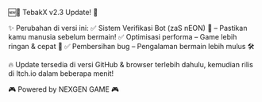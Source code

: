 
🆕🔷 TebakX v2.3 Update! 🔷

✨ Perubahan di versi ini:
✅ Sistem Verifikasi Bot (zaS nEON) 🤖 – Pastikan kamu manusia sebelum bermain!
✅ Optimisasi performa – Game lebih ringan & cepat 🚀
✅ Pembersihan bug – Pengalaman bermain lebih mulus 🛠️

🔥 Update tersedia di versi GitHub & browser terlebih dahulu, kemudian rilis di Itch.io dalam beberapa menit!

🎮 Powered by NEXGEN GAME 🎮

